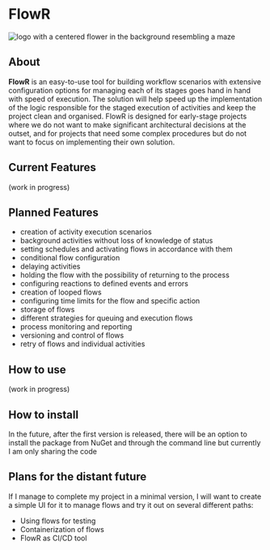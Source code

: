 # FlowR

![logo with a centered flower in the background resembling a maze](https://github.com/PiotrWalczak2001/FlowR/blob/main/assets/flowr.png)

## About

**FlowR** is an easy-to-use tool for building workflow scenarios with extensive configuration options for managing each of its stages goes hand in hand with speed of execution. The solution will help speed up the implementation of the logic responsible for the staged execution of activities and keep the project clean and organised. FlowR is designed for early-stage projects where we do not want to make significant architectural decisions at the outset, and for projects that need some complex procedures but do not want to focus on implementing their own solution.

## Current Features
(work in progress)

## Planned Features

- creation of activity execution scenarios
- background activities without loss of knowledge of status
- setting schedules and activating flows in accordance with them
- conditional flow configuration
- delaying activities
- holding the flow with the possibility of returning to the process
- configuring reactions to defined events and errors
- creation of looped flows
- configuring time limits for the flow and specific action
- storage of flows
- different strategies for queuing and execution flows
- process monitoring and reporting
- versioning and control of flows
- retry of flows and individual activities

## How to use
(work in progress)

## How to install

In the future, after the first version is released, there will be an option to install the package from NuGet and through the command line but currently I am only sharing the code


## Plans for the distant future

If I manage to complete my project in a minimal version, I will want to create a simple UI for it to manage flows and try it out on several different paths:

- Using flows for testing
- Containerization of flows
- FlowR as CI/CD tool


